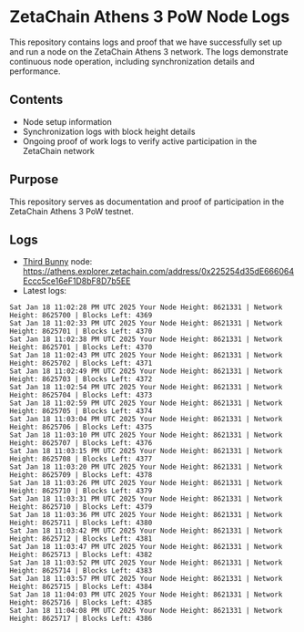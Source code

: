 # ZetaChain Athens 3 PoW Node Logs
This repository contains logs and proof that we have successfully set up and run a node on the ZetaChain Athens 3 network. The logs demonstrate continuous node operation, including synchronization details and performance.

## Contents
- Node setup information
- Synchronization logs with block height details
- Ongoing proof of work logs to verify active participation in the ZetaChain network

## Purpose
This repository serves as documentation and proof of participation in the ZetaChain Athens 3 PoW testnet.

## Logs

- [Third Bunny](https://thirdbunny.xyz/) node: https://athens.explorer.zetachain.com/address/0x225254d35dE666064Eccc5ce16eF1D8bF8D7b5EE
- Latest logs:
```
Sat Jan 18 11:02:28 PM UTC 2025 Your Node Height: 8621331 | Network Height: 8625700 | Blocks Left: 4369
Sat Jan 18 11:02:33 PM UTC 2025 Your Node Height: 8621331 | Network Height: 8625701 | Blocks Left: 4370
Sat Jan 18 11:02:38 PM UTC 2025 Your Node Height: 8621331 | Network Height: 8625701 | Blocks Left: 4370
Sat Jan 18 11:02:43 PM UTC 2025 Your Node Height: 8621331 | Network Height: 8625702 | Blocks Left: 4371
Sat Jan 18 11:02:49 PM UTC 2025 Your Node Height: 8621331 | Network Height: 8625703 | Blocks Left: 4372
Sat Jan 18 11:02:54 PM UTC 2025 Your Node Height: 8621331 | Network Height: 8625704 | Blocks Left: 4373
Sat Jan 18 11:02:59 PM UTC 2025 Your Node Height: 8621331 | Network Height: 8625705 | Blocks Left: 4374
Sat Jan 18 11:03:04 PM UTC 2025 Your Node Height: 8621331 | Network Height: 8625706 | Blocks Left: 4375
Sat Jan 18 11:03:10 PM UTC 2025 Your Node Height: 8621331 | Network Height: 8625707 | Blocks Left: 4376
Sat Jan 18 11:03:15 PM UTC 2025 Your Node Height: 8621331 | Network Height: 8625708 | Blocks Left: 4377
Sat Jan 18 11:03:20 PM UTC 2025 Your Node Height: 8621331 | Network Height: 8625709 | Blocks Left: 4378
Sat Jan 18 11:03:26 PM UTC 2025 Your Node Height: 8621331 | Network Height: 8625710 | Blocks Left: 4379
Sat Jan 18 11:03:31 PM UTC 2025 Your Node Height: 8621331 | Network Height: 8625710 | Blocks Left: 4379
Sat Jan 18 11:03:36 PM UTC 2025 Your Node Height: 8621331 | Network Height: 8625711 | Blocks Left: 4380
Sat Jan 18 11:03:42 PM UTC 2025 Your Node Height: 8621331 | Network Height: 8625712 | Blocks Left: 4381
Sat Jan 18 11:03:47 PM UTC 2025 Your Node Height: 8621331 | Network Height: 8625713 | Blocks Left: 4382
Sat Jan 18 11:03:52 PM UTC 2025 Your Node Height: 8621331 | Network Height: 8625714 | Blocks Left: 4383
Sat Jan 18 11:03:57 PM UTC 2025 Your Node Height: 8621331 | Network Height: 8625715 | Blocks Left: 4384
Sat Jan 18 11:04:03 PM UTC 2025 Your Node Height: 8621331 | Network Height: 8625716 | Blocks Left: 4385
Sat Jan 18 11:04:08 PM UTC 2025 Your Node Height: 8621331 | Network Height: 8625717 | Blocks Left: 4386
```
